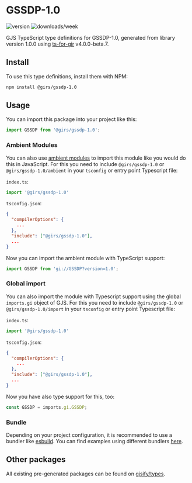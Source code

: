 
# GSSDP-1.0

![version](https://img.shields.io/npm/v/@girs/gssdp-1.0)
![downloads/week](https://img.shields.io/npm/dw/@girs/gssdp-1.0)


GJS TypeScript type definitions for GSSDP-1.0, generated from library version 1.0.0 using [ts-for-gir](https://github.com/gjsify/ts-for-gir) v4.0.0-beta.7.


## Install

To use this type definitions, install them with NPM:
```bash
npm install @girs/gssdp-1.0
```

## Usage

You can import this package into your project like this:
```ts
import GSSDP from '@girs/gssdp-1.0';
```

### Ambient Modules

You can also use [ambient modules](https://github.com/gjsify/ts-for-gir/tree/main/packages/cli#ambient-modules) to import this module like you would do this in JavaScript.
For this you need to include `@girs/gssdp-1.0` or `@girs/gssdp-1.0/ambient` in your `tsconfig` or entry point Typescript file:

`index.ts`:
```ts
import '@girs/gssdp-1.0'
```

`tsconfig.json`:
```json
{
  "compilerOptions": {
    ...
  },
  "include": ["@girs/gssdp-1.0"],
  ...
}
```

Now you can import the ambient module with TypeScript support: 

```ts
import GSSDP from 'gi://GSSDP?version=1.0';
```

### Global import

You can also import the module with Typescript support using the global `imports.gi` object of GJS.
For this you need to include `@girs/gssdp-1.0` or `@girs/gssdp-1.0/import` in your `tsconfig` or entry point Typescript file:

`index.ts`:
```ts
import '@girs/gssdp-1.0'
```

`tsconfig.json`:
```json
{
  "compilerOptions": {
    ...
  },
  "include": ["@girs/gssdp-1.0"],
  ...
}
```

Now you have also type support for this, too:

```ts
const GSSDP = imports.gi.GSSDP;
```

### Bundle

Depending on your project configuration, it is recommended to use a bundler like [esbuild](https://esbuild.github.io/). You can find examples using different bundlers [here](https://github.com/gjsify/ts-for-gir/tree/main/examples).

## Other packages

All existing pre-generated packages can be found on [gjsify/types](https://github.com/gjsify/types).

